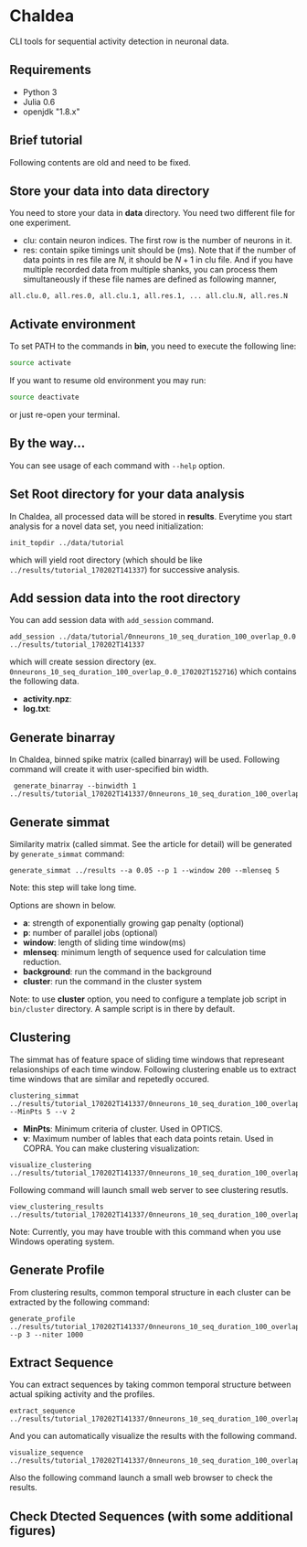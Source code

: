 # Chaldea
CLI tools for sequential activity detection in neuronal data.
## Requirements
* Python 3
* Julia 0.6
* openjdk "1.8.x"

## Brief tutorial
Following contents are old and need to be fixed.
## Store your data into __data__ directory
You need to store your data in __data__ directory. You need two different file for one experiment.
* clu: contain neuron indices. The first row is the number of neurons in it.
* res: contain spike timings unit should be (ms).
Note that if the number of data points in res file are $N$, it should be $N+1$ in clu file.
And if you have multiple recorded data from multiple shanks, you can process them simultaneously if these file names are defined as following manner,

```
all.clu.0, all.res.0, all.clu.1, all.res.1, ... all.clu.N, all.res.N
```

## Activate environment
To set PATH to the commands in __bin__, you need to execute the following line:
```bash
source activate
```
If you want to resume old environment you may run:
```bash
source deactivate
```
or just re-open your terminal.

## By the way...
You can see usage of each command with `--help` option.

## Set Root directory for your data analysis
In Chaldea, all processed data will be stored in __results__. Everytime you start analysis for a novel data set, you need initialization:
```
init_topdir ../data/tutorial
```
which will yield root directory (which should be like `../results/tutorial_170202T141337`) for successive analysis.


## Add session data into the root directory
You can add session data with `add_session` command.
```
add_session ../data/tutorial/0nneurons_10_seq_duration_100_overlap_0.0 ../results/tutorial_170202T141337
```
which will create session directory (ex. `0nneurons_10_seq_duration_100_overlap_0.0_170202T152716`) which contains the following data.

* __activity.npz__:
* __log.txt__:

## Generate binarray
In Chaldea, binned spike matrix (called binarray) will be used. Following command will create it with user-specified bin width.
```
 generate_binarray --binwidth 1 ../results/tutorial_170202T141337/0nneurons_10_seq_duration_100_overlap_0.0_170202T152716
 ```

 ## Generate simmat
 Similarity matrix (called simmat. See the article for detail) will be generated by `generate_simmat` command:

 ```
 generate_simmat ../results --a 0.05 --p 1 --window 200 --mlenseq 5
 ```
 Note: this step will take long time.

 Options are shown in below.
 * __a__: strength of exponentially growing gap penalty (optional)
 * __p__: number of parallel jobs (optional)
 * __window__: length of sliding time window(ms)
 * __mlenseq__: minimum length of sequence used for calculation time reduction.
 * __background__: run the command in the background
 * __cluster__: run the command in the cluster system

 Note: to use __cluster__ option, you need to configure a template job script in `bin/cluster` directory. A sample script is in there by default.

 ## Clustering
 The simmat has of feature space of sliding time windows that represeant relasionships of each time window. Following clustering enable us to extract time windows that are similar and repetedly occured.
 ```
 clustering_simmat ../results/tutorial_170202T141337/0nneurons_10_seq_duration_100_overlap_0.0_170202T152716/bin_size1_170202T155547/simmat_window_100a_0.5min_len_3_20170202T195657 --MinPts 5 --v 2
 ```
 * __MinPts__: Minimum criteria of cluster. Used in OPTICS.
 * __v__: Maximum number of lables that each data points retain. Used in COPRA.
 You can make clustering visualization:
 ```
 visualize_clustering ../results/tutorial_170202T141337/0nneurons_10_seq_duration_100_overlap_0.0_170202T152716/bin_size1_170202T155547/simmat_window_100a_0.5min_len_3_20170202T195657/clusters_MinPts10_v10_170203T100154
 ```
 Following command will launch small web server to see clustering resutls.
 ```
 view_clustering_results ../results/tutorial_170202T141337/0nneurons_10_seq_duration_100_overlap_0.0_170202T152716/bin_size1_170202T155547/simmat_window_100a_0.5min_len_3_20170202T195657
 ```
 Note: Currently, you may have trouble with this command when you use Windows operating system.

 ## Generate Profile
 From clustering results, common temporal structure in each cluster can be extracted by the following command:
 ```
 generate_profile ../results/tutorial_170202T141337/0nneurons_10_seq_duration_100_overlap_0.0_170202T152716/bin_size1_170202T155547/simmat_window_100a_0.5min_len_3_20170202T195657/clusters_MinPts8_v3_170203T095951 --p 3 --niter 1000
 ```

 ## Extract Sequence
 You can extract sequences by taking common temporal structure between actual spiking activity and the profiles.
 ```
 extract_sequence ../results/tutorial_170202T141337/0nneurons_10_seq_duration_100_overlap_0.0_170202T152716/bin_size1_170202T155547/simmat_window_100a_0.5min_len_3_20170202T195657/clusters_MinPts8_v3_170203T095951/profiles_numiter_1000_20170203T102604
 ```
 And you can automatically visualize the results with the following command.
 ```
 visualize_sequence ../results/tutorial_170202T141337/0nneurons_10_seq_duration_100_overlap_0.0_170202T152716/bin_size1_170202T155547/simmat_window_100a_0.5min_len_3_20170202T195657/clusters_MinPts8_v3_170203T095951/profiles_numiter_1000_20170203T102604/sequences_hosei0.0_20170203T104208/
 ```
 Also the following command launch a small web browser to check the results.

 ## Check Dtected Sequences (with some additional figures)

